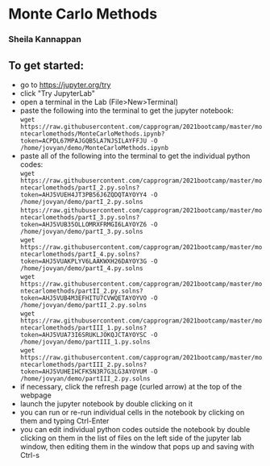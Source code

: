 # Monte Carlo Methods

### Sheila Kannappan

## To get started:
 * go to https://jupyter.org/try
 * click "Try JupyterLab"
 * open a terminal in the Lab (File>New>Terminal)
 * paste the following into the terminal to get the jupyter notebook:<br/>
  `wget https://raw.githubusercontent.com/capprogram/2021bootcamp/master/montecarlomethods/MonteCarloMethods.ipynb?token=ACPDL67MPAJGQB5LA7NJSILAYFFJU -O /home/jovyan/demo/MonteCarloMethods.ipynb`
 * paste all of the following into the terminal to get the individual python codes:<br/>
 `wget https://raw.githubusercontent.com/capprogram/2021bootcamp/master/montecarlomethods/partI_2.py.solns?token=AHJ5VUEH4JT3PB56J6ZQDQTAYOYY4 -O /home/jovyan/demo/partI_2.py.solns` <br>
  `https://raw.githubusercontent.com/capprogram/2021bootcamp/master/montecarlomethods/partI_3.py.solns?token=AHJ5VUB35OLLOMRXFRMGI6LAYOYZ6 -O /home/jovyan/demo/partI_3.py.solns` <br>
  `wget https://raw.githubusercontent.com/capprogram/2021bootcamp/master/montecarlomethods/partI_4.py.solns?token=AHJ5VUAKPLYV6LAAKWXH26DAYOY3G -O /home/jovyan/demo/partI_4.py.solns` <br>
  `wget https://raw.githubusercontent.com/capprogram/2021bootcamp/master/montecarlomethods/partII_2.py.solns?token=AHJ5VUB4M3EFHITU7CVWQETAYOYVO -O /home/jovyan/demo/partII_2.py.solns` <br>
  `wget https://raw.githubusercontent.com/capprogram/2021bootcamp/master/montecarlomethods/partIII_1.py.solns?token=AHJ5VUA73I6SRUKLJOKQJCTAYOYSC -O /home/jovyan/demo/partIII_1.py.solns` <br>
  `wget https://raw.githubusercontent.com/capprogram/2021bootcamp/master/montecarlomethods/partIII_2.py.solns?token=AHJ5VUHEIHCFK5N3R7G3LG3AYOYUM -O /home/jovyan/demo/partIII_2.py.solns` <br>
 * if necessary, click the refresh page (curled arrow) at the top of the webpage
 * launch the jupyter notebook by double clicking on it
 * you can run or re-run individual cells in the notebook by clicking on them and typing Ctrl-Enter
 * you can edit individual python codes outside the notebook by double clicking on them in the list of files on the left side of the jupyter lab window, then editing them in the window that pops up and saving with Ctrl-s
